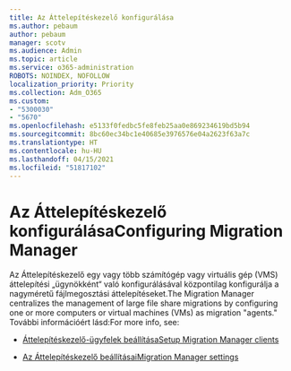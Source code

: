```yaml
---
title: Az Áttelepítéskezelő konfigurálása
ms.author: pebaum
author: pebaum
manager: scotv
ms.audience: Admin
ms.topic: article
ms.service: o365-administration
ROBOTS: NOINDEX, NOFOLLOW
localization_priority: Priority
ms.collection: Adm_O365
ms.custom:
- "5300030"
- "5670"
ms.openlocfilehash: e5133f0fedbc5fe8feb25aa0e869234619bd5b94
ms.sourcegitcommit: 8bc60ec34bc1e40685e3976576e04a2623f63a7c
ms.translationtype: HT
ms.contentlocale: hu-HU
ms.lasthandoff: 04/15/2021
ms.locfileid: "51817102"
---
```

# <a name="configuring-migration-manager"></a><span data-ttu-id="326b5-102">Az Áttelepítéskezelő konfigurálása</span><span class="sxs-lookup"><span data-stu-id="326b5-102">Configuring Migration Manager</span></span>

<span data-ttu-id="326b5-103">Az Áttelepítéskezelő egy vagy több számítógép vagy virtuális gép (VMS) áttelepítési „ügynökként“ való konfigurálásával központilag konfigurálja a nagyméretű fájlmegosztási áttelepítéseket.</span><span class="sxs-lookup"><span data-stu-id="326b5-103">The Migration Manager centralizes the management of large file share migrations by configuring one or more computers or virtual machines (VMs) as migration "agents."</span></span> <span data-ttu-id="326b5-104">További információért lásd:</span><span class="sxs-lookup"><span data-stu-id="326b5-104">For more info, see:</span></span>

- [<span data-ttu-id="326b5-105">Áttelepítéskezelő-ügyfelek beállítása</span><span class="sxs-lookup"><span data-stu-id="326b5-105">Setup Migration Manager clients</span></span>](https://docs.microsoft.com/sharepointmigration/mm-setup-clients)

- [<span data-ttu-id="326b5-106">Az Áttelepítéskezelő beállításai</span><span class="sxs-lookup"><span data-stu-id="326b5-106">Migration Manager settings</span></span>](https://docs.microsoft.com/sharepointmigration/mm-settings)
